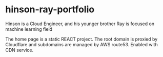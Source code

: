 # hinson-ray-portfolio
Hinson is a Cloud Engineer, and his younger brother Ray is focused on machine learning field

The home page is a static REACT project. The root domain is proxied by Cloudflare and subdomains are managed by AWS route53. Enabled with CDN service.
